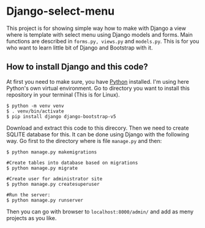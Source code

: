 # Django-select-menu
This project is for showing simple way how to make with Django a view where is template with select menu using Django models and forms. Main functions are described in `forms.py, views.py` and `models.py`. This is for you who want to learn little bit of Django and Bootstrap with it.

## How to install Django and this code?
At first you need to make sure, you have [Python](https://python.org) installed. I'm using here Python's own virtual environment. Go to directory you want to install this repository in your terminal (This is for Linux).

```$ cd [DIR]
$ python -m venv venv
$ . venv/bin/activate
$ pip install django django-bootstrap-v5
```

Download and extract this code to this direcory. Then we need to create SQLITE database for this. It can be done using Django with the following way. Go first to the directory where is file `manage.py` and then:

```#Create Django models for the database
$ python manage.py makemigrations

#Create tables into database based on migrations
$ python manage.py migrate

#Create user for administrator site
$ python manage.py createsuperuser 

#Run the server:
$ python manage.py runserver
```

Then you can go with browser to `localhost:8000/admin/` and add as meny projects as you like.

